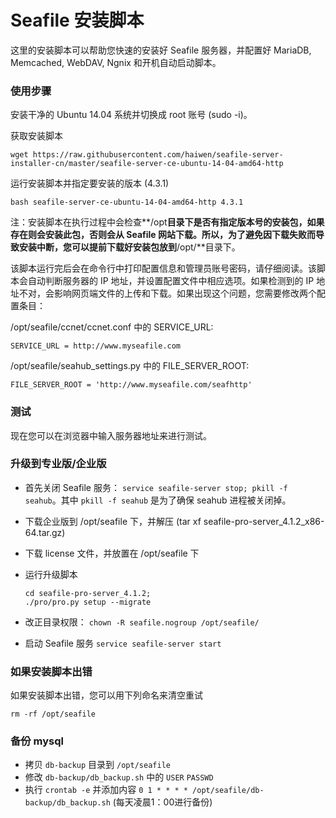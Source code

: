 # Seafile 安装脚本

这里的安装脚本可以帮助您快速的安装好 Seafile 服务器，并配置好 MariaDB, Memcached, WebDAV, Ngnix 和开机自动启动脚本。


### 使用步骤

安装干净的 Ubuntu 14.04 系统并切换成 root 账号 (sudo -i)。

获取安装脚本

```
wget https://raw.githubusercontent.com/haiwen/seafile-server-installer-cn/master/seafile-server-ce-ubuntu-14-04-amd64-http
```

运行安装脚本并指定要安装的版本 (4.3.1)

```
bash seafile-server-ce-ubuntu-14-04-amd64-http 4.3.1

```

注：安装脚本在执行过程中会检查**/opt**目录下是否有指定版本号的安装包，如果存在则会安装此包，否则会从 Seafile 网站下载。所以，为了避免因下载失败而导致安装中断，您可以提前下载好安装包放到**/opt/**目录下。

该脚本运行完后会在命令行中打印配置信息和管理员账号密码，请仔细阅读。该脚本会自动判断服务器的 IP 地址，并设置配置文件中相应选项。如果检测到的 IP 地址不对，会影响网页端文件的上传和下载。如果出现这个问题，您需要修改两个配置条目：

/opt/seafile/ccnet/ccnet.conf 中的 SERVICE_URL:

    SERVICE_URL = http://www.myseafile.com

/opt/seafile/seahub_settings.py 中的 FILE_SERVER_ROOT:

    FILE_SERVER_ROOT = 'http://www.myseafile.com/seafhttp'


### 测试

现在您可以在浏览器中输入服务器地址来进行测试。

### 升级到专业版/企业版

* 首先关闭 Seafile 服务： `service seafile-server stop; pkill -f seahub`。其中 `pkill -f seahub` 是为了确保 seahub 进程被关闭掉。
* 下载企业版到 /opt/seafile 下，并解压 (tar xf seafile-pro-server_4.1.2_x86-64.tar.gz)
* 下载 license 文件，并放置在 /opt/seafile 下
* 运行升级脚本

    ```
    cd seafile-pro-server_4.1.2;
    ./pro/pro.py setup --migrate
    ```

* 改正目录权限： `chown -R seafile.nogroup /opt/seafile/`
* 启动 Seafile 服务 `service seafile-server start`


### 如果安装脚本出错

如果安装脚本出错，您可以用下列命名来清空重试

```
rm -rf /opt/seafile
```
### 备份 mysql

* 拷贝 `db-backup` 目录到 `/opt/seafile`
* 修改 `db-backup/db_backup.sh` 中的 `USER` `PASSWD`
* 执行 `crontab -e` 并添加内容 `0 1 * * * * /opt/seafile/db-backup/db_backup.sh` (每天凌晨1：00进行备份)
